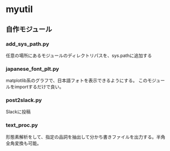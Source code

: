 # myutil
## 自作モジュール

### add_sys_path.py
任意の場所にあるモジュールのディレクトリパスを、sys.pathに追加する

### japanese_font_plt.py
matplotlib系のグラフで、日本語フォトを表示できるようにする。
このモジュールをimportするだけで良い。

### post2slack.py
Slackに投稿

### text_proc.py
形態素解析をして、指定の品詞を抽出して分かち書きファイルを出力する。半角全角変換も可能。
